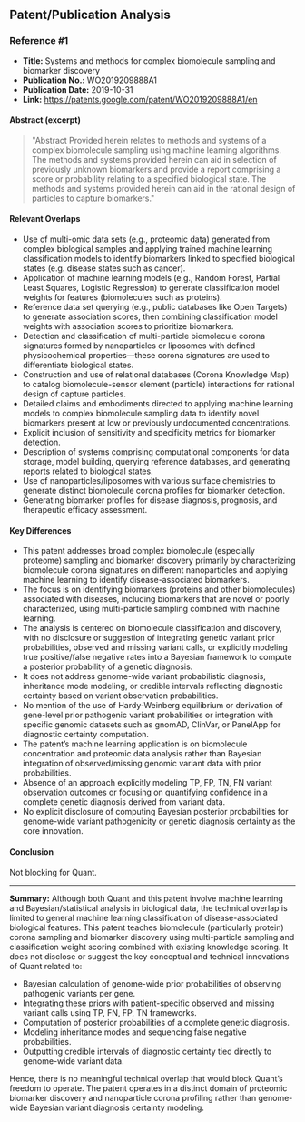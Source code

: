 ## Patent/Publication Analysis

### Reference #1

- **Title:** Systems and methods for complex biomolecule sampling and biomarker discovery  
- **Publication No.:** WO2019209888A1  
- **Publication Date:** 2019-10-31  
- **Link:** https://patents.google.com/patent/WO2019209888A1/en

#### Abstract (excerpt)

> "Abstract Provided herein relates to methods and systems of a complex biomolecule sampling using machine learning algorithms. The methods and systems provided herein can aid in selection of previously unknown biomarkers and provide a report comprising a score or probability relating to a specified biological state. The methods and systems provided herein can aid in the rational design of particles to capture biomarkers."

#### Relevant Overlaps

- Use of multi-omic data sets (e.g., proteomic data) generated from complex biological samples and applying trained machine learning classification models to identify biomarkers linked to specified biological states (e.g. disease states such as cancer).
- Application of machine learning models (e.g., Random Forest, Partial Least Squares, Logistic Regression) to generate classification model weights for features (biomolecules such as proteins).
- Reference data set querying (e.g., public databases like Open Targets) to generate association scores, then combining classification model weights with association scores to prioritize biomarkers.
- Detection and classification of multi-particle biomolecule corona signatures formed by nanoparticles or liposomes with defined physicochemical properties—these corona signatures are used to differentiate biological states.
- Construction and use of relational databases (Corona Knowledge Map) to catalog biomolecule-sensor element (particle) interactions for rational design of capture particles.
- Detailed claims and embodiments directed to applying machine learning models to complex biomolecule sampling data to identify novel biomarkers present at low or previously undocumented concentrations.
- Explicit inclusion of sensitivity and specificity metrics for biomarker detection.
- Description of systems comprising computational components for data storage, model building, querying reference databases, and generating reports related to biological states.
- Use of nanoparticles/liposomes with various surface chemistries to generate distinct biomolecule corona profiles for biomarker detection.
- Generating biomarker profiles for disease diagnosis, prognosis, and therapeutic efficacy assessment.

#### Key Differences

- This patent addresses broad complex biomolecule (especially proteome) sampling and biomarker discovery primarily by characterizing biomolecule corona signatures on different nanoparticles and applying machine learning to identify disease-associated biomarkers.
- The focus is on identifying biomarkers (proteins and other biomolecules) associated with diseases, including biomarkers that are novel or poorly characterized, using multi-particle sampling combined with machine learning.
- The analysis is centered on biomolecule classification and discovery, with no disclosure or suggestion of integrating genetic variant prior probabilities, observed and missing variant calls, or explicitly modeling true positive/false negative rates into a Bayesian framework to compute a posterior probability of a genetic diagnosis.
- It does not address genome-wide variant probabilistic diagnosis, inheritance mode modeling, or credible intervals reflecting diagnostic certainty based on variant observation probabilities.
- No mention of the use of Hardy-Weinberg equilibrium or derivation of gene-level prior pathogenic variant probabilities or integration with specific genomic datasets such as gnomAD, ClinVar, or PanelApp for diagnostic certainty computation.
- The patent’s machine learning application is on biomolecule concentration and proteomic data analysis rather than Bayesian integration of observed/missing genomic variant data with prior probabilities.
- Absence of an approach explicitly modeling TP, FP, TN, FN variant observation outcomes or focusing on quantifying confidence in a complete genetic diagnosis derived from variant data.
- No explicit disclosure of computing Bayesian posterior probabilities for genome-wide variant pathogenicity or genetic diagnosis certainty as the core innovation.

#### Conclusion

Not blocking for Quant.

---

**Summary:** Although both Quant and this patent involve machine learning and Bayesian/statistical analysis in biological data, the technical overlap is limited to general machine learning classification of disease-associated biological features. This patent teaches biomolecule (particularly protein) corona sampling and biomarker discovery using multi-particle sampling and classification weight scoring combined with existing knowledge scoring. It does not disclose or suggest the key conceptual and technical innovations of Quant related to:

- Bayesian calculation of genome-wide prior probabilities of observing pathogenic variants per gene.
- Integrating these priors with patient-specific observed and missing variant calls using TP, FN, FP, TN frameworks.
- Computation of posterior probabilities of a complete genetic diagnosis.
- Modeling inheritance modes and sequencing false negative probabilities.
- Outputting credible intervals of diagnostic certainty tied directly to genome-wide variant data.

Hence, there is no meaningful technical overlap that would block Quant’s freedom to operate. The patent operates in a distinct domain of proteomic biomarker discovery and nanoparticle corona profiling rather than genome-wide Bayesian variant diagnosis certainty modeling.

